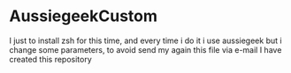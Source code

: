 # AussiegeekCustom
I just to install zsh for this time, and every time i do it i use aussiegeek but i change some parameters, to avoid send my again this file via e-mail I have created this repository
